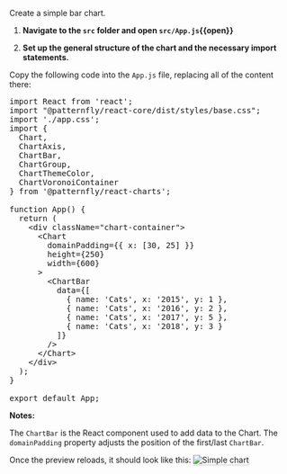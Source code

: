 Create a simple bar chart.

1) <strong>Navigate to the `src` folder and open `src/App.js`{{open}}</strong>

2) <strong>Set up the general structure of the chart and the necessary import statements.</strong>

Copy the following code into the `App.js` file, replacing all of the content there:

<pre class="file" data-filename="App.js" data-target="replace">
import React from 'react';
import "@patternfly/react-core/dist/styles/base.css";
import './app.css';
import {
  Chart,
  ChartAxis,
  ChartBar,
  ChartGroup,
  ChartThemeColor,
  ChartVoronoiContainer
} from '@patternfly/react-charts';

function App() {
  return (
    &lt;div className=&quot;chart-container&quot;&gt;
      &lt;Chart
        domainPadding={{ x: [30, 25] }}
        height={250}
        width={600}
      &gt;
        &lt;ChartBar 
          data={[
            { name: &#39;Cats&#39;, x: &#39;2015&#39;, y: 1 }, 
            { name: &#39;Cats&#39;, x: &#39;2016&#39;, y: 2 }, 
            { name: &#39;Cats&#39;, x: &#39;2017&#39;, y: 5 }, 
            { name: &#39;Cats&#39;, x: &#39;2018&#39;, y: 3 }
          ]} 
        /&gt;
      &lt;/Chart&gt;
    &lt;/div&gt;
  );
}

export default App;
</pre>

<strong>Notes:</strong>

The `ChartBar` is the React component used to add data to the Chart.
The `domainPadding` property adjusts the position of the first/last `ChartBar`.

Once the preview reloads, it should look like this:
<img src="bar-chart/assets/simple.png" alt="Simple chart"
style="box-shadow: rgba(3, 3, 3, 0.2) 0px 1.25px 2.5px 0px;" />
